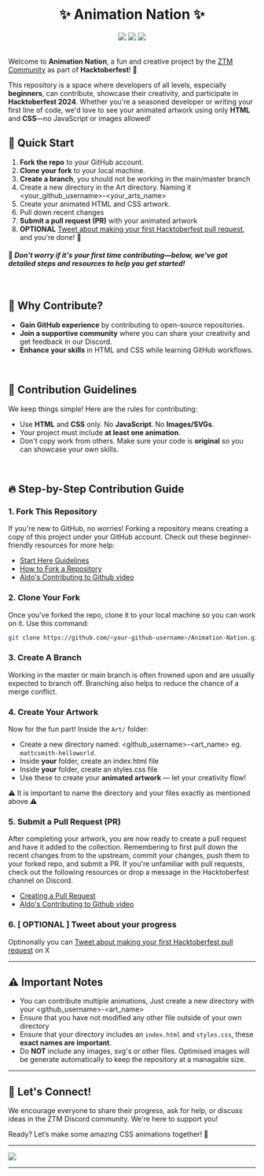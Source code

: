 <div align="center">
    <h1> ✨ Animation Nation ✨</h1>
    <img src="https://img.shields.io/github/repo-size/zero-to-mastery/Animation-Nation?style=for-the-badge" />
    <img src="https://img.shields.io/github/contributors-anon/zero-to-mastery/Animation-Nation?style=for-the-badge" />
    <img src="https://img.shields.io/github/issues-pr-closed-raw/zero-to-mastery/Animation-Nation?style=for-the-badge" />
</div>
<br />

Welcome to **Animation Nation**, a fun and creative project by the [ZTM Community](https://github.com/zero-to-mastery) as part of **Hacktoberfest**! 🎉

This repository is a space where developers of all levels, especially **beginners**, can contribute, showcase their creativity, and participate in **Hacktoberfest 2024**. Whether you're a seasoned developer or writing your first line of code, we'd love to see your animated artwork using only **HTML** and **CSS**—no JavaScript or images allowed!

## 🚀 Quick Start

1. **Fork the repo** to your GitHub account.
2. **Clone your fork** to your local machine.
3. **Create a branch**, you should not be working in the main/master branch
4. Create a new directory in the Art directory. Naming it <your_github_username>-<your_arts_name>
5. Create your animated HTML and CSS artwork.
6. Pull down recent changes
7. **Submit a pull request (PR)** with your animated artwork
8. **OPTIONAL** [Tweet about making your first Hacktoberfest pull request](https://ctt.ac/36L1C), and you're done! 🎉

#### 📌 _Don't worry if it's your first time contributing—below, we've got detailed steps and resources to help you get started!_

<br />

## 🌟 Why Contribute?

- **Gain GitHub experience** by contributing to open-source repositories.
- **Join a supportive community** where you can share your creativity and get feedback in our Discord.
- **Enhance your skills** in HTML and CSS while learning GitHub workflows.

<br />

## 📝 Contribution Guidelines

We keep things simple! Here are the rules for contributing:

- Use **HTML** and **CSS** only. No **JavaScript**. No **Images/SVGs**.
- Your project must include **at least one animation**.
- Don't copy work from others. Make sure your code is **original** so you can showcase your own skills.

<br />

## 🔥 Step-by-Step Contribution Guide

### 1. Fork This Repository

If you're new to GitHub, no worries! Forking a repository means creating a copy of this project under your GitHub account. Check out these beginner-friendly resources for more help:

- [Start Here Guidelines](https://github.com/zero-to-mastery/start-here-guidelines)
- [How to Fork a Repository](https://docs.github.com/en/get-started/quickstart/fork-a-repo)
- [Aldo's Contributing to Github video](https://www.youtube.com/watch?v=uQLNFRviB6Q)

### 2. Clone Your Fork

Once you've forked the repo, clone it to your local machine so you can work on it. Use this command:

```bash
git clone https://github.com/<your-github-username>/Animation-Nation.git
```

### 3. Create A Branch

Working in the master or main branch is often frowned upon and are usually expected to branch off. Branching also helps to reduce the chance of a merge conflict.

### 4. Create Your Artwork

Now for the fun part! Inside the `Art/` folder:

- Create a new directory named: <github_username>-<art_name> eg. `mattcsmith-helloworld`.
- Inside **your** folder, create an index.html file
- Inside **your** folder, create an styles.css file
- Use these to create your **animated artwork** — let your creativity flow!

⚠️ It is important to name the directory and your files exactly as mentioned above ⚠️

### 5. Submit a Pull Request (PR)

After completing your artwork, you are now ready to create a pull request and have it added to the collection.
Remembering to first pull down the recent changes from to the upstream, commit your changes, push them to your forked repo, and submit a PR. If you're unfamiliar with pull requests, check out the following resources or drop a message in the Hacktoberfest channel on Discord.

- [Creating a Pull Request](https://docs.github.com/en/github/collaborating-with-issues-and-pull-requests/about-pull-requests)
- [Aldo's Contributing to Github video](https://www.youtube.com/watch?v=uQLNFRviB6Q)

### 6. [ OPTIONAL ] Tweet about your progress
Optinonally you can [Tweet about making your first Hacktoberfest pull request](https://ctt.ac/36L1C) on X

---

## ⚠️ Important Notes

- You can contribute multiple animations, Just create a new directory with your <github_username>-<art_name>
- Ensure that you have not modified any other file outside of your own directory
- Ensure that your directory includes an `index.html` and `styles.css`, these **exact names are important**.
- Do **NOT** include any images, svg's or other files. Optimised images will be generate automatically to keep the repository at a managable size.

---

## 🙌 Let's Connect!

We encourage everyone to share their progress, ask for help, or discuss ideas in the ZTM Discord community. We're here to support you!

Ready? Let’s make some amazing CSS animations together! 🚀

---

<img src="https://images.ctfassets.net/aq13lwl6616q/51gDR7DozuNea9fltdgHIc/0c8577f24eaa1b33c40656a522f2d1db/hacktoberfest_discord_banner.png?h=250" align="center" />

---

